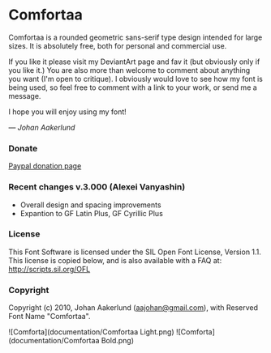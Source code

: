 # Comfortaa


Comfortaa is a rounded geometric sans-serif type design intended for large sizes. It is absolutely free, both for personal and commercial use.

If you like it please visit my DeviantArt page and fav it (but obviously only if you like it.) You are also more than welcome to comment about anything you want (I'm open to critique). I obviously would love to see how my font is being used, so feel free to comment with a link to your work, or send me a message.

I hope you will enjoy using my font!

*— Johan Aakerlund*

### Donate

[Paypal donation page](https://www.paypal.com/dk/cgi-bin/webscr?cmd=_flow&SESSION=2VE9sFtyVTcbp-E0fO9DJfr7kwAKvgJuMDIWg2-DMgqbQHjWMnBTBTdFY48&dispatch=5885d80a13c0db1f8e263663d3faee8d4fe1dd75ca3bd4f11d72275b28239088)

### Recent changes v.3.000 (Alexei Vanyashin)

* Overall design and spacing improvements
* Expantion to GF Latin Plus, GF Cyrillic Plus

### License

This Font Software is licensed under the SIL Open Font License, Version 1.1.
This license is copied below, and is also available with a FAQ at:
http://scripts.sil.org/OFL

### Copyright

Copyright (c) 2010, Johan Aakerlund (aajohan@gmail.com),
with Reserved Font Name "Comfortaa".

![Comforta](documentation/Comfortaa Light.png)
![Comforta](documentation/Comfortaa Bold.png)

